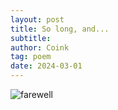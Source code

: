 ```yaml
---
layout: post
title: So long, and...
subtitle: 
author: Coink
tag: poem
date: 2024-03-01
---
```


![farewell](https://s2.loli.net/2024/03/01/UpAubKt9FBfhZNE.jpg "farewell")
